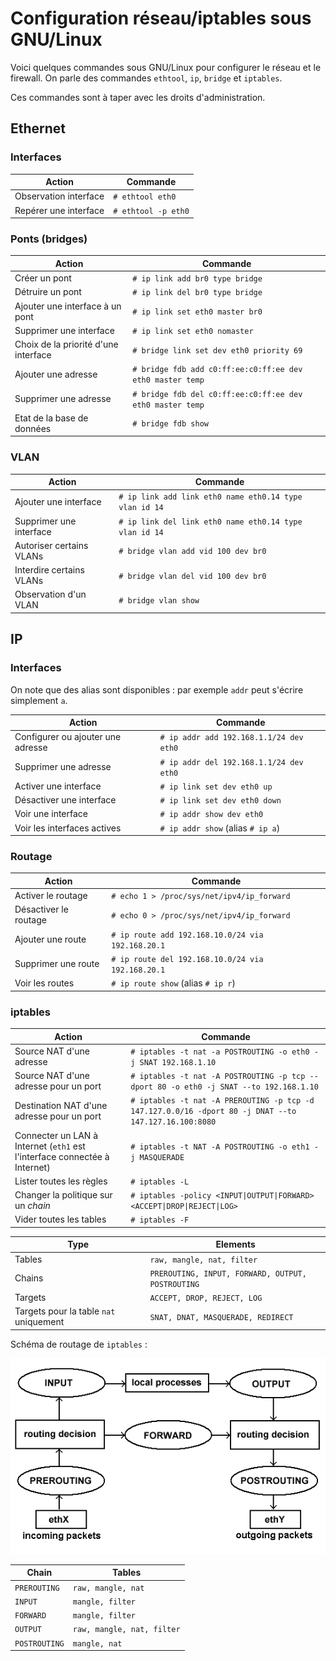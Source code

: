 # Configuration réseau/iptables sous GNU/Linux

Voici quelques commandes sous GNU/Linux pour configurer le réseau et le
firewall. On parle des commandes `ethtool`, `ip`, `bridge` et `iptables`.

Ces commandes sont à taper avec les droits d'administration.

## Ethernet

### Interfaces

|Action|Commande|
|------|--------|
|Observation interface|`# ethtool eth0`|
|Repérer une interface|`# ethtool -p eth0`|

### Ponts (bridges)

|Action|Commande|
|------|--------|
|Créer un pont|`# ip link add br0 type bridge`|
|Détruire un pont|`# ip link del br0 type bridge`|
|Ajouter une interface à un pont|`# ip link set eth0 master br0`|
|Supprimer une interface|`# ip link set eth0 nomaster`|
|Choix de la priorité d'une interface|`# bridge link set dev eth0 priority 69`|
|Ajouter une adresse|`# bridge fdb add c0:ff:ee:c0:ff:ee dev eth0 master temp`|
|Supprimer une adresse|`# bridge fdb del c0:ff:ee:c0:ff:ee dev eth0 master temp`|
|Etat de la base de données|`# bridge fdb show`|

### VLAN

|Action|Commande|
|------|--------|
|Ajouter une interface|`# ip link add link eth0 name eth0.14 type vlan id 14`|
|Supprimer une interface|`# ip link del link eth0 name eth0.14 type vlan id 14`|
|Autoriser certains VLANs|`# bridge vlan add vid 100 dev br0`|
|Interdire certains VLANs|`# bridge vlan del vid 100 dev br0`|
|Observation d'un VLAN|`# bridge vlan show`|

## IP

### Interfaces

On note que des alias sont disponibles : par exemple `addr` peut s'écrire
simplement `a`.

|Action|Commande|
|------|--------|
|Configurer ou ajouter une adresse|`# ip addr add 192.168.1.1/24 dev eth0`|
|Supprimer une adresse|`# ip addr del 192.168.1.1/24 dev eth0`|
|Activer une interface|`# ip link set dev eth0 up`|
|Désactiver une interface|`# ip link set dev eth0 down`
|Voir une interface|`# ip addr show dev eth0`|
|Voir les interfaces actives|`# ip addr show` (alias `# ip a`)|

### Routage

|Action|Commande|
|------|--------|
|Activer le routage|`# echo 1 > /proc/sys/net/ipv4/ip_forward`|
|Désactiver le routage|`# echo 0 > /proc/sys/net/ipv4/ip_forward`|
|Ajouter une route|`# ip route add 192.168.10.0/24 via 192.168.20.1`|
|Supprimer une route|`# ip route del 192.168.10.0/24 via 192.168.20.1`|
|Voir les routes|`# ip route show` (alias `# ip r`)|

### iptables

|Action|Commande|
|------|--------|
|Source NAT d'une adresse|`# iptables -t nat -a POSTROUTING -o eth0 -j SNAT 192.168.1.10`|
|Source NAT d'une adresse pour un port|`# iptables -t nat -A POSTROUTING -p tcp --dport 80 -o eth0 -j SNAT --to 192.168.1.10`|
|Destination NAT d'une adresse pour un port|`# iptables -t nat -A PREROUTING -p tcp -d 147.127.0.0/16 -dport 80 -j DNAT --to 147.127.16.100:8080`|
|Connecter un LAN à Internet (`eth1` est l'interface connectée à Internet)|`# iptables -t NAT -A POSTROUTING -o eth1 -j MASQUERADE`|
|Lister toutes les règles|`# iptables -L`|
|Changer la politique sur un *chain*|`# iptables -policy <INPUT\|OUTPUT\|FORWARD> <ACCEPT\|DROP\|REJECT\|LOG>`|
|Vider toutes les tables|`# iptables -F`|

|Type|Elements|
|-|-|
|Tables|`raw, mangle, nat, filter`|
|Chains|`PREROUTING, INPUT, FORWARD, OUTPUT, POSTROUTING`|
|Targets|`ACCEPT, DROP, REJECT, LOG`|
|Targets pour la table `nat` uniquement|`SNAT, DNAT, MASQUERADE, REDIRECT`|

Schéma de routage de `iptables` :

![iptables routing schema](./iptables_routing.png)

|Chain|Tables|
|-|-|
|`PREROUTING`|`raw, mangle, nat`|
|`INPUT`|`mangle, filter`|
|`FORWARD`|`mangle, filter`|
|`OUTPUT`|`raw, mangle, nat, filter`|
|`POSTROUTING`|`mangle, nat`|
